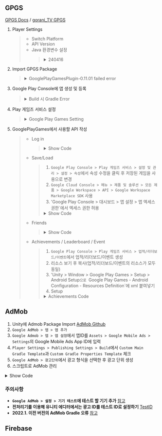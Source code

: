 ## GPGS
[GPGS Docs](https://github.com/playgameservices/play-games-plugin-for-unity) / [gorani_TV GPGS](https://www.youtube.com/watch?v=aCG5nixgyVw)
1. Player Settings
   > - Switch Platform
   > - API Version
   > - Java 환경변수 설정
   >   > <details>
   >   > <summary>240416</summary>
   >   > 
   >   > ### Additional instructions on building for Android on Windows
   >   > If you are using Windows, you must make sure that your Java SDK installation can be accessed by Unity. To do this:   
   >   > 1. Set the JAVA_HOME environment variable to your Java SDK installation path (for example, `C:\Program Files\Java\jdk1.7.0_45`)   
   >   > 2. Add the Java SDK's `bin` folder to your `PATH` environment variable (for example, `C:\Program Files\Java\jdk1.7.0_45\bin`)   
   >   > 3. Reboot.   
   >   > [참고](https://code-algo.tistory.com/28)
   >   > </details>
2. Import GPGS Package
   > <details>
   > <summary>GooglePlayGamesPlugin-0.11.01 failed error</summary>
   > 
   > 1. `Assets\GooglePlayGames\com.google.play.games\Editor\GooglePlayGamesPluginDependencies.xml` 열기   
   > 2. repository 내부를 `Assets/GooglePlayGames/com.google.play.games/Editor/m2repository`로 변경   
   > 3. `Assets > External Dependency Manager > Android Resolver > Force Resolve`로 Plug-in 설치
   > </details>
3. Google Play Console에 앱 생성 및 등록
   > <details>
   > <summary>Build 시 Gradle Error</summary>
   > 
   > 1. `Player Settings > Publishing Settings > Build > Custom Gradle Properties Template` 체크
   > 2. `Assets\Plugins\Android`의 `graldeTemplate.properties` 열기
   > 3. `android.enableD8=true` 붙여넣기
   > 4. `android.enableR8=false` 붙여넣기
   > </details>
4. Play 게임즈 서비스 설정
   > <details>
   > <summary>Google Play Games Setting</summary>
   > 
   > 1. `Play 게임즈 서비스 > 설정 및 관리 > 설정 > 새 Play 게임즈 서비스 프로젝트 만들기`
   > 2. `Google Cloud Console`에서 **앱 이름과 동일하게** 새 프로젝트 생성
   > 3. `Google Play Console`에서 `Google Cloud Console`에서 생성한 프로젝트를 `클라우드 프로젝트`로 선택
   > 4. `Google Cloud Platform에서 OAuth 동의 화면 만들기` 클릭 후 `Google Cloud Platform` 클릭
   > 5. User Type을 외부로 선택 후 만들기
   > 6. 앱 이름에 프로젝트 이름과 동일하게 입력하고, 사용자 지원 이메일, 개발자 연락처 정보에 이메일 입력 후 저장 후 계속
   > 7. 사용자 인증서보 추가 > 게임 서버 > OAuth 클라이언트 만들기 > `OAuth 클라이언트 ID 만들기` 클릭
   > 8. 애플리케이션 유형 - 웹 애플리케이션 선택, 이름에 앱 이름 입력 후 만들기 클릭
   > 9. `Google Play Console`에서 OAuth 클라이언트를 생성한 클라이언트로 선택 후 변경사항 저장
   > 10. 사용자 인증서보 추가 > Android > OAuth 클라이언트 만들기 > `OAuth 클라이언트 ID 만들기` 클릭
   > 11. `Google Play Console`의 `OAuth 클라이언트를 만드는 방법`에 나와있는 내용을 `Google Cloud Platform`의 `OAuth 클라이언트 ID 만들기에 입력 후 만들기
   > 12. `Google Play Console`에서 OAuth 클라이언트를 생성한 클라이언트로 선택 후 변경사항 저장
   > 13. 플레이 스토어에 출시 전 테스트를 위해 `앱 무결성 > 앱 서명 > 업로드 키 인증서`의 SHA-1 인증서 지문을 가지는 사용자 인증 정보를 추가 생성 (10~12 반복)
   > 14. `Google Cloud Console > OAuth 동의화면`에서 앱 게시
   > 15. `Google Play Console > Play 게임즈 서비스 > 설정 및 관리 > 설정 > 사용자 인증 정보`에서 리소스 보기 후 `xml` 복사
   > 16. 'Unity > Window > Google Play Games > Setup > Android Setup`으로 `Google Play Games - Android Configuration` 열기
   > 17. `Google Play Games - Android Configuration`의 Resources Definition에 xml 붙여넣기
   > 18. `Google Cloud Platform > 사용자 인증 정보 > 웹 어플리케이션`의 클라이언트 ID를 `Google Play Games - Android Configuration > Client ID`에 입력 후 Setup
   > </details>
5. GooglePlayGames에서 사용할 API 작성
   > - Log in
   >   > <details>
   >   > <summary>Show Code</summary>
   >   > 
   >   > ```C#
   >   > using GooglePlayGames;
   >   > using GooglePlayGames.BasicApi;
   >   > using UnityEngine.SocialPlatforms;
   >   > using UnityEngine.UI;
   >   > public class GoogleLogin : MonoBehaviour
   >   > {
   >   >    public Text login;
   >   >    public void Login()
   >   >    {
   >   >       // Unity에서 제공하는 Social을 사용하기 위해 사용
   >   >       // Unity의 Social을 사용하지 않을 경우 PlayGamesPlatform.Instance.Authenticate만 사용할 수 있음
   >   >       PlayGamesPlatform.Activate(); 
   >   >       
   >   >       // SignInStatus.Success : The operation was successful
   >   >       // SignInStatus.InternalError : An internal error occurred
   >   >       // SignInStatus.Canceled : The sign in was canceled
   >   >       PlayGamesPlatform.Instance.Authenticate(
   >   >          (SignInStatus status) =〉login.text = status == SignInStatus.Success ? $"Success : {Social.localUser}" : $"Failed : {status}";);
   >   >    } 
   >   > }
   >   > ```
   >   > </details>   
   > - Save/Load
   >   > 1. `Google Play Console > Play 게임즈 서비스 > 설정 및 관리 > 설정 > 속성`에서 속성 수정을 클릭 후 저장된 게임을 사용으로 변경
   >   > 2. `Google Cloud Console > 메뉴 > 제품 및 솔루션 > 모든 제품 > Google Workspace > API > Google Workspace Marketplace SDK` 사용
   >   > 3. 'Google Play Console > 대시보드 > 앱 설정 > 앱 엑세스 권한`에서 엑세스 권한 허용
   >   > <details>
   >   > <summary>Show Code</summary>
   >   > 
   >   > ```C#
   >   > using System;
   >   > using GooglePlayGames;
   >   > using GooglePlayGames.BasicApi;
   >   > using GooglePlayGames.BasicApi.SavedGame;
   >   > public class GoogleLogin : MonoBehaviour
   >   > {
   >   >    publicText selectSlot, openData, saveData, loadData;
   >   >    ISavedGameClient saveClient;
   >   >    void Init()
   >   >    {
   >   >       PlayGamesPlatform.Activate();
   >   >       saveSlient = Platform.Instance.SavedGame;
   >   >    {
   >   >    
   >   >    public void ShowSaveUI() // Google Cloud에 저장된 데이터를 보여줌
   >   >    {
   >   >       uint maxNumToDisplay = 5; // SavedGameUI에서 보여줄 데이터의 최대 개수
   >   >       bool allowCreateNew = false; // SavedGameUI에서 데이터 생성 여부
   >   >       bool allowDelete = true; // SavedGameUI에서 데이터 삭제 여부
   >   >       saveClient.ShowSelectSavedGameUI("_Title_", maxNumToDisplay, allowCreateNew, allowDelete,
   >   >          (SelectUIStatus status, ISavedGameMetadata data) => { Callback });
   >   >    }
   >   >    
   >   >    void OpenData(DataSource dataSource, ConflictResolutionStrategy conflictStrategy, Action<SavedGameRequestStatus, ISavedGameMetadata> callback)
   >   >       =〉saveClient.OpenWithAutomaticConflictResolution(Social.localUser.id, dataSource, conflictStrategy, callback);
   >   >    
   >   >    public void SaveButton() =〉
   >   >       OpenData(DataSource.ReadCacheOrNetwork, ConflictResolutionStrategy.UseLongestPlaytime, (status, data) =〉SaveData(data));
   >   >    
   >   >    public void LoadButton() =〉
   >   >       OpenData(DataSource.ReadCacheOrNetwork, ConflictResolutionStrategy.UseLastKnownGood, (status, data) =〉LoadData(data));
   >   >    
   >   >    public void DeleteButton() =〉
   >   >       OpenData(DataSource.ReadCacheOrNetwork, ConflictResolutionStrategy.UseLongestPlaytime, (status, data) =〉saveClident.Delete(data));
   >   >    
   >   >    void SaveData(ISavedGameMetadata data)
   >   >    {
   >   >       avedGameMetadataUpdate.Builder builder = new SavedGameMetadataUpdate.Builder();
   >   >       builder = builder
   >   >          .WithUpdatedPlayedTime(TimeSpan.Zero.Add(DateTime.Now.TimeOfDay))
   >   >          .WithUpdatedDescription("Saved game at " + DateTime.Now);
   >   >       SavedGameMetadataUpdate updater = builder.Build();
   >   >       saveClient.CommitUpdate(data, updater, System.Text.Encoding.UTF8.GetBytes("저장할 데이터 내용"),
   >   >          (SavedGameRequestStatus status, ISavedGameMetadata _data) =〉{ Callback });
   >   >    }
   >   >    
   >   >    void LoadData(ISavedGameMetadata data)
   >   >       =〉saveClient.ReadBinaryData(data, (_status, _loadData) =〉System.Text.Encoding.UTF8.GetString(_loadData));  
   >   > }
   >   > ```
   >   > </details>
   > - Friends
   >   > <details>
   >   > <summary>Show Code</summary>
   >   > 
   >   > ```C#
   >   > using GooglePlayGames;
   >   > using GooglePlayGames.BasicApi;
   >   > using UnityEngine.SocialPlatforms;
   >   > using UnityEngine.UI;
   >   > public class GoogleLogin : MonoBehaviour
   >   > {
   >   >    public Text askFriend;
   >   >    public Text loadFriend;
   >   >    public void LoadFriend()
   >   >    {
   >   >       // LoadFriendsStatus.Completed : All the friends have been loaded
   >   >       // LoadFriendsStatus.LoadMore : There are more friends to load
   >   >       // LoadFriendsStatus.ResolutionRequired : The game doesn't have permission to access the player's friends list
   >   >       
   >   >       // GetLastLoadFriendsStatus : 마지막으로 친구 목록을 로드한 상태를 반환
   >   >       // 만약 게임에 친구 목록을 불러올 권한이 없을 경우 AskForLoadFriendsResolution로 플레이어에게 권한 요청
   >   >       if(PlayGamesPlatform.Inst.GetLastLoadFriendsStatus() == LoadFriendsStatus.ResolutionRequired)
   >   >          PlayGamesPlatform.Instance.AskForLoadFriendsResolution(
   >   >             (result) = 〉askFriend.text = result == UISatus.Valid ? "Player Agree" : "Player Disagree");
   >   >       
   >   >       // 플레이어의 친구 목록을 불러옴
   >   >       // LoadFriends : Google Play Games의 친구 목록을 불러오는 메소드로
   >   >       // pageSize(불러올 친구 개수), forceReload(캐시 사용 여부), callback을 변수로 가짐
   >   >       // forceReload가 true일 경우 캐시에 상관 없이 서버에서 친구 목록을 새로 불러오고, false일 경우 캐시가 있을 경우 캐시 사용
   >   >       PlayGamesPlatform.Inst.LoadFriends(3, false, (status)=〉{
   >   >          if(status == LoadFriendsStatus.Completed) // 친구 불러오기가 완료되었을 경우 친구의 userName을 출력
   >   >          {
   >   >             foreach(IUserProfile _friend in Social.localUser.friends)
   >   >                loadFriend.text += _friend.userName + "/";
   >   >          }
   >   >          else
   >   >             loadFriend.text = $"Load Friend Failed : {status}";
   >   >    }
   >   > }
   >   > ```
   >   > </details>
   > - Achievements / Leaderboard / Event
   >   > 1. `Google Play Console > Play 게임즈 서비스 > 업적/리더보드/이벤트`에서 업적/리더보드/이벤트 생성
   >   > 2. 리소스 보기 후 복사(업적/리더보드/이벤트의 리소스가 모두 동일)
   >   > 3. 'Unity > Window > Google Play Games > Setup > Android Setup`으로 `Google Play Games - Android Configuration - Resources Definition`에 xml 붙여넣기
   >   > 4. Setup
   >   > <details>
   >   > <summary>Achievements Code</summary>
   >   > 
   >   > ```C#
   >   > // 업적 달성
   >   > Social.ReportProgress(GPGSIds.achievement_id, 100f, (success) => { Callback}); 
   >   > // 단계 업적 달성
   >   > PlayGamesPlatform.Instance.IncrementAchievement(GPGSIds.achievement_step_id, 1, (success) => { Callback}); 
   >   > // 이벤트 달성
   >   > PlayGamesPlatform.Instance.Events.IncrementEvent(GPGSIds.event_test1_none, 1)
   >   > // 리더보드 점수 획득
   >   > Social.ReportScore(1000, GPGSIds.leaderboard_test1, (success) => { Callback}); 
   >   > // 업적 보기
   >   > Social.ShowAchievementsUI();
   >   > // 전체 리더보드 보기
   >   > Social.ShowLeaderboardUI();
   >   > // 특정 리더보드 보기
   >   > PlayGamesPlatform.Instance.ShowLeaderboardUI(GPGSIds.leaderboardID);
   >   > // 리더보드 데이터 가져오기
   >   > PlayGamesPlatform.Instance.LoadScores(
   >   >    _id_, // GPGS Leaderboard Id
   >   >    LeaderboardStart.TopScores, // 데이터를 가져올 시작점 TopScores/PlayerCentered
   >   >    3, // 리더보드에서 가져올 데이터 개수
   >   >    LeaderboardCollection.Public, // 리더보드에서 가져올 데이터 종류 Public/Social
   >   >    LeaderboardTimeSpan.Alltime, // 리더보드에서 가여올 데이터의 생성 시간 Daily/Weekly/AllTime
   >   >    (LeaderboardScoreData data) =〉{ // Callback
   >   >       foreach(Iscore score in data.Scores) Debug.Log($"{score.userID}({score.formattedValue})");
   >   >    });
   >   > );
   >   > ```
   >   > </details>

## AdMob
1. Unity에 Admob Package Import [AdMob Github](https://github.com/googleads/googleads-mobile-unity)
2. `Google AdMob > 앱 > 앱 추가`
3. `Google Admob > 앱 > 앱 설정`에서 앱ID를 `Assets > Google Mobile Ads > Settings`의 Google Mobile Ads App ID에 입력
4. `Player Settings > Publishing Settings > Build`에서 `Custom Main Gradle Template`과 `Custom Gradle Properties Template` 체크
5. `Google AdMob > 광고단위`에서 광고 형식을 선택한 후 광고 단위 생성
6. 스크립트로 AdMob 관리

<details>
<summary>Show Code</summary>

```C#
```
</details>

### 주의사항
- **`Google AdMob > 설정 > 기기 테스트`에 테스트 할 기기 추가** [참고](https://support.google.com/admob/answer/9691433?hl=ko)
- **전처리기를 이용해 유니티 에디터에서는 광고 ID를 테스트 ID로 설정하기** [TestID](https://developers.google.com/admob/unity/test-ads?hl=ko)
- **2022.1. 이전 버전의 AdMob Gradle 오류** [참고](https://developers.google.com/admob/unity/gradle?hl=ko)





## Firebase

